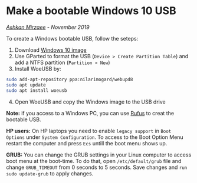 # Make a bootable Windows 10 USB
*[Ashkan Mirzaee](https://ashki23.github.io/index.html) - November 2019*

To create a Windows bootable USB, follow the seteps:
1. Download [Windows 10 image](https://www.microsoft.com/en-us/software-download/windows10ISO)
2. Use GParted to format the USB (`Device > Create Partition Table`) and add a NTFS partition (`Partition > New`) 
3. Install WoeUSB by: 
```bash
sudo add-apt-repository ppa:nilarimogard/webupd8
sudo apt update
sudo apt install woeusb
```
4. Open WoeUSB and copy the Windows image to the USB drive  

**Note:** if you access to a Windows PC, you can use [Rufus](https://rufus.ie/) to creat the bootable USB.

**HP users:** On HP laptops you need to enable `legacy support` in `Boot Options` under `System Configuration`. To access to the Boot Option Menu restart the computer and press `Ecs` untill the boot menu shows up.

**GRUB:** You can change the GRUB settings in your Linux computer to access boot menu at the boot-time. To do that, open `/etc/default/grub` file and change `GRUB_TIMEOUT` from 0 seconds to 5 seconds. Save changes and `run sudo update-grub` to apply changes.
